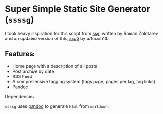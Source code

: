 # Super Simple Static Site Generator (`ssssg`)

I took heavy inspiration for this script from [ssg](https://www.romanzolotarev.com/ssg.html), written by Roman Zolotarev and an updated version of this, [ssg5](https://github.com/fmash16/ssg5) by u/fmash16.

## Features:

- Home page with a description of all posts
- Post archive by date
- RSS Feed
- A comprehensive tagging system (tags page, pages per tag, tag links)
- Pandoc

Dependencies

`ssssg` uses [pandoc](https://pandoc.org/) to generate `html` from `markdown`.
